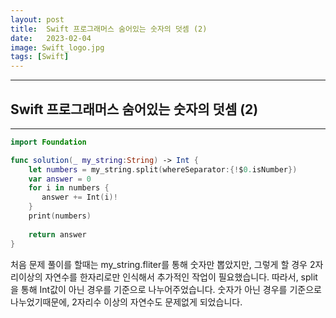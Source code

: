 ```yaml
---
layout: post
title:  Swift 프로그래머스 숨어있는 숫자의 덧셈 (2)
date:   2023-02-04
image: Swift_logo.jpg
tags: [Swift]
---
```


---
## Swift 프로그래머스 숨어있는 숫자의 덧셈 (2)
---

```swift
import Foundation

func solution(_ my_string:String) -> Int {
    let numbers = my_string.split(whereSeparator:{!$0.isNumber})
    var answer = 0
    for i in numbers {
       answer += Int(i)!
    }
    print(numbers)
    
    return answer
}
```

처음 문제 풀이를 할때는 my_string.fliter를 통해 숫자만 뽑았지만, 그렇게 할 경우 2자리이상의 자연수를 한자리로만 인식해서
추가적인 작업이 필요했습니다. 따라서, split을 통해 Int값이 아닌 경우를 기준으로 나누어주었습니다.
숫자가 아닌 경우를 기준으로 나누었기때문에, 2자리수 이상의 자연수도 문제없게 되었습니다.